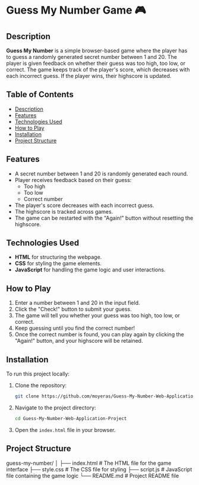 # Guess My Number Game 🎮

## Description
**Guess My Number** is a simple browser-based game where the player has to guess a randomly generated secret number between 1 and 20. The player is given feedback on whether their guess was too high, too low, or correct. The game keeps track of the player's score, which decreases with each incorrect guess. If the player wins, their highscore is updated.

## Table of Contents
- [Description](#description)
- [Features](#features)
- [Technologies Used](#technologies-used)
- [How to Play](#how-to-play)
- [Installation](#installation)
- [Project Structure](#project-structure)

## Features
- A secret number between 1 and 20 is randomly generated each round.
- Player receives feedback based on their guess:
  - Too high
  - Too low
  - Correct number
- The player's score decreases with each incorrect guess.
- The highscore is tracked across games.
- The game can be restarted with the "Again!" button without resetting the highscore.

## Technologies Used
- **HTML** for structuring the webpage.
- **CSS** for styling the game elements.
- **JavaScript** for handling the game logic and user interactions.

## How to Play
1. Enter a number between 1 and 20 in the input field.
2. Click the "Check!" button to submit your guess.
3. The game will tell you whether your guess was too high, too low, or correct.
4. Keep guessing until you find the correct number!
5. Once the correct number is found, you can play again by clicking the "Again!" button, and your highscore will be retained.

## Installation
To run this project locally:
1. Clone the repository:
    ```bash
    git clone https://github.com/moyeras/Guess-My-Number-Web-Application-Project.git
    ```
2. Navigate to the project directory:
    ```bash
    cd Guess-My-Number-Web-Application-Project
    ```
3. Open the `index.html` file in your browser.

## Project Structure
guess-my-number/ │ ├── index.html # The HTML file for the game interface ├── style.css # The CSS file for styling ├── script.js # JavaScript file containing the game logic └── README.md # Project README file
